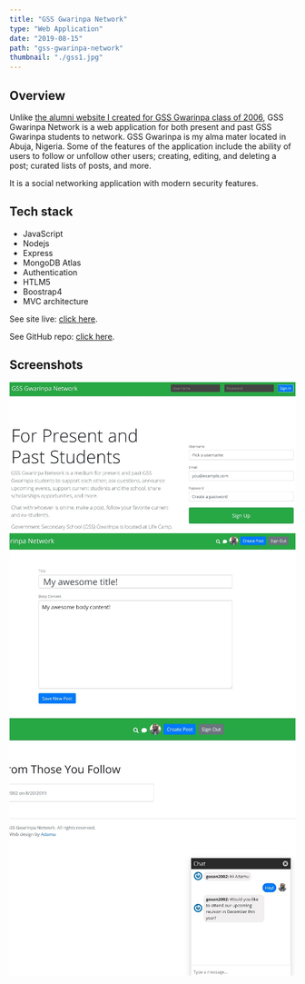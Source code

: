 ```yaml
---
title: "GSS Gwarinpa Network"
type: "Web Application"
date: "2019-08-15"
path: "gss-gwarinpa-network"
thumbnail: "./gss1.jpg"
---
```


## Overview

Unlike [the alumni website I created for GSS Gwarinpa class of 2006](https://gosan06.netlify.com/), GSS Gwarinpa Network is a web application for both present and past GSS Gwarinpa students to network. GSS Gwarinpa is my alma mater located in Abuja, Nigeria. Some of the features of the application include the ability of users to follow or unfollow other users; creating, editing, and deleting a post; curated lists of posts, and more. 

It is a social networking application with modern security features.

## Tech stack

- JavaScript
- Nodejs
- Express
- MongoDB Atlas
- Authentication
- HTLM5
- Boostrap4
- MVC architecture

See site live: [click here](http://www.gssgwarinpa.com).

See GitHub repo: [click here](https://github.com/dankore/social-app).

## Screenshots

![Screenshot 1](./gss4.jpg)
![Screenshot 2](./gss2.jpg)
![Screenshot 3](./gss3.jpg)
